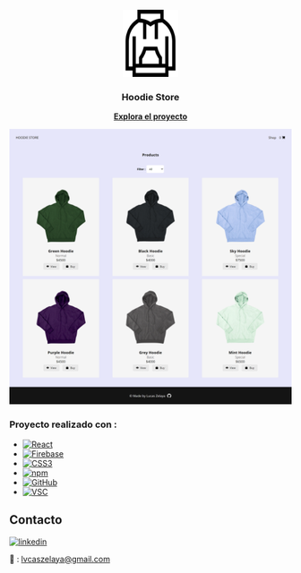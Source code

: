 <!-- PROJECT LOGO -->
<br />
<div align="center">
  <a href="https://github.com/lvcas-z/App-HoodieStore">
    <img src="src/assets/logo.png" alt="Logo Hoodie Store" width="100" height="120">
  </a>

<h3 align="center">Hoodie Store</h3>
  <p align="center">
    <a href="https://app-hoodie-store.vercel.app"><strong>Explora el proyecto</strong></a>
  </p>
</div>

![](hoodiestore.png)

<!-- Tecnologias -->
### Proyecto realizado con :

* [![React][React.js]][React-url]
* [![Firebase][Firebase]][Firebase-url]
* [![CSS3][CSS]][CSS-url]
* [![npm][npm]][npm-url]
* [![GitHub][GitHub]][GitHub-url]
* [![VSC][VSC]][VSC-url]
<!-- CONTACT -->
## Contacto

[![linkedin][linkedin-shield]][linkedin-url]

📩 : lvcaszelaya@gmail.com

<!-- MARKDOWN LINKS & IMAGES -->
<!-- https://www.markdownguide.org/basic-syntax/#reference-style-links -->
[linkedin-shield]: https://img.shields.io/badge/-LinkedIn-black.svg?style=for-the-badge&logo=linkedin&colorB=555
[linkedin-url]: https://www.linkedin.com/in/lucasivanzelaya/
[GitHub]: https://img.shields.io/badge/github-%23121011.svg?style=for-the-badge&logo=github&logoColor=white
[GitHub-url]: https://github.com/
[Firebase]:https://img.shields.io/badge/Firebase-039BE5?style=for-the-badge&logo=Firebase&logoColor=white
[Firebase-url]: https://firebase.google.com/docs
[React.js]: https://img.shields.io/badge/React-20232A?style=for-the-badge&logo=react&logoColor=61DAFB
[React-url]: https://reactjs.org/
[npm]: https://img.shields.io/badge/NPM-%23000000.svg?style=for-the-badge&logo=npm&logoColor=white
[npm-url]: https://www.npmjs.com/
[VSC]: https://img.shields.io/badge/Visual_Studio_Code-0078D4?style=for-the-badge&logo=visual%20studio%20code&logoColor=white
[VSC-url]: https://code.visualstudio.com/
[CSS]: https://img.shields.io/badge/CSS3-1572B6?style=for-the-badge&logo=css3&logoColor=white
[CSS-url]: https://developer.mozilla.org/en-US/docs/Web/CSS

